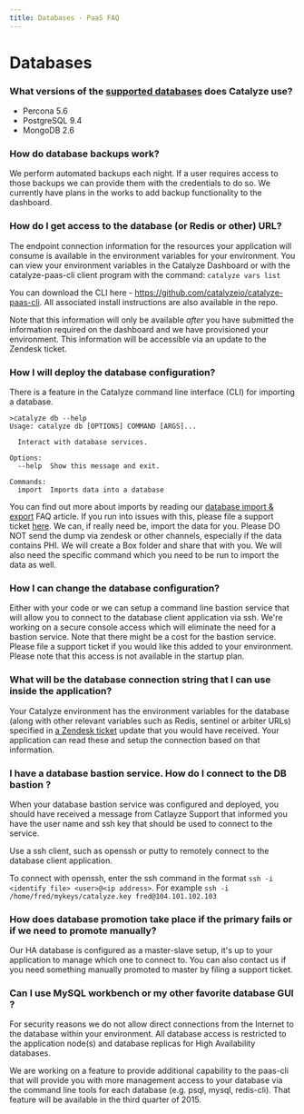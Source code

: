 ```yaml
---
title: Databases - PaaS FAQ
---
```


# Databases

### What versions of the [supported databases](//resources.catalyze.io/paas/getting-started/deploying-your-first-app/supported-databases/) does Catalyze use?

- Percona 5.6
- PostgreSQL 9.4
- MongoDB 2.6

### How do database backups work?

We perform automated backups each night. If a user requires access to those backups we can provide them with the credentials to do so. We currently have plans in the works to add backup functionality to the dashboard.

### How do I get access to the database (or Redis or other) URL?
The endpoint connection information for the resources your application will consume is available in the environment variables for your environment.  You can view your environment variables in the Catalyze Dashboard or with the catalyze-paas-cli client program with the command:  `catalyze vars list`

You can download the CLI here - https://github.com/catalyzeio/catalyze-paas-cli. All associated install instructions are also available in the repo.

Note that this information will only be available *after* you have submitted the information required on the dashboard and we have provisioned your environment. This information will be accessible via an update to the Zendesk ticket.

### How I will deploy the database configuration?

There is a feature in the Catalyze command line interface (CLI) for importing a database.

```
>catalyze db --help
Usage: catalyze db [OPTIONS] COMMAND [ARGS]...

  Interact with database services.

Options:
  --help  Show this message and exit.

Commands:
  import  Imports data into a database

```

You can find out more about imports by reading our [database import & export](//resources.catalyze.io/paas/paas-faq/import-export/) FAQ article. If you run into issues with this, please file a support ticket [here](mailto:support@catalyze.io). We can, if really need be, import the data for you. Please DO NOT send the dump via zendesk or other channels, especially if the data contains PHI. We will create a Box folder and share that with you. We will also need the specific command which you need to be run to import the data as well.

### How I can change the database configuration?

Either with your code or we can setup a command line bastion service that will allow you to connect to the database client application via ssh. We're working on a secure console access which will eliminate the need for a bastion service. Note that there might be a cost for the bastion service. Please file a support ticket if you would like this added to your environment. Please note that this access is not available in the startup plan.


### What will be the database connection string that I can use inside the application?

Your Catalyze environment has the environment variables for the database (along with other relevant variables such as Redis, sentinel or arbiter URLs) specified in [a Zendesk ticket](https://resources.catalyze.io/paas/getting-started/deploying-your-first-app/provisioning-your-environment/) update that you would have received. Your application can read these and setup the connection based on that information.

### I have a database bastion service. How do I connect to the DB bastion ?

When your database bastion service was configured and deployed, you should have received a message from Catlayze Support that informed you have the user name and ssh key that should be used to connect to the service.

Use a ssh client, such as openssh or putty to remotely connect to the database client application.

To connect with openssh, enter the ssh command in the format  `ssh -i <identify file> <user>@<ip address>`.  For example `ssh -i /home/fred/mykeys/catalyze.key fred@104.101.102.103`

### How does database promotion take place if the primary fails or if we need to promote manually?

Our HA database is configured as a master-slave setup, it's up to your application to manage which one to connect to. You can also contact us if you need something manually promoted to master by filing a support ticket.

### Can I use MySQL workbench or my other favorite database GUI ?

For security reasons we do not allow direct connections from the Internet to the database within your environment. All database access is restricted to the application node(s) and database replicas for High Availability databases. 

We are working on a feature to provide additional capability to the paas-cli that will provide you with more management access to your database via the command line tools for each database (e.g. psql, mysql, redis-cli). That feature will be available in the third quarter of 2015.

